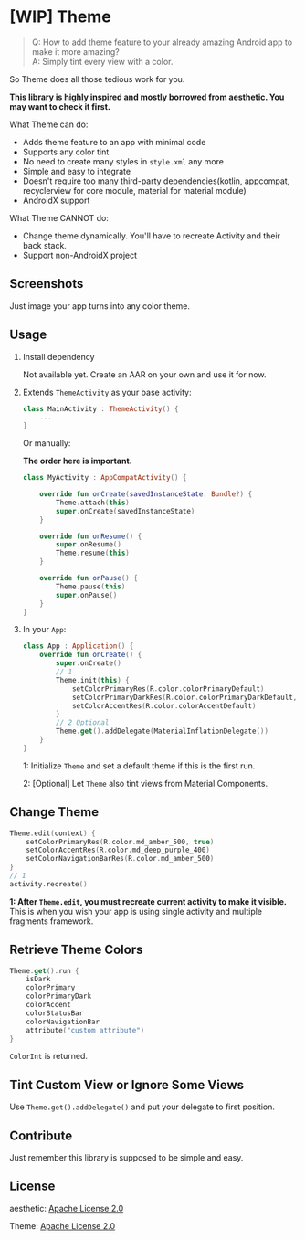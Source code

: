 # [WIP] Theme

> Q: How to add theme feature to your already amazing Android app to make it more amazing?  
A: Simply tint every view with a color.

So Theme does all those tedious work for you.

**This library is highly inspired and mostly borrowed from [aesthetic](https://github.com/afollestad/aesthetic). You may want to check it first.**

What Theme can do:

- Adds theme feature to an app with minimal code
- Supports any color tint
- No need to create many styles in `style.xml` any more
- Simple and easy to integrate
- Doesn't require too many third-party dependencies(kotlin, appcompat, recyclerview for core module, material for material module)
- AndroidX support

What Theme CANNOT do:

- Change theme dynamically. You'll have to recreate Activity and their back stack.
- Support non-AndroidX project

## Screenshots

Just image your app turns into any color theme.

## Usage

1. Install dependency

    Not available yet. Create an AAR on your own and use it for now.

1. Extends `ThemeActivity` as your base activity:

    ```Kotlin
    class MainActivity : ThemeActivity() {
        ...
    }
    ```

    Or manually:

    **The order here is important.**

    ```Kotlin
    class MyActivity : AppCompatActivity() {

        override fun onCreate(savedInstanceState: Bundle?) {
            Theme.attach(this)
            super.onCreate(savedInstanceState)
        }

        override fun onResume() {
            super.onResume()
            Theme.resume(this)
        }

        override fun onPause() {
            Theme.pause(this)
            super.onPause()
        }
    }
    ```

1. In your `App`:

    ```Kotlin
    class App : Application() {
        override fun onCreate() {
            super.onCreate()
            // 1
            Theme.init(this) {
                setColorPrimaryRes(R.color.colorPrimaryDefault)
                setColorPrimaryDarkRes(R.color.colorPrimaryDarkDefault, true)
                setColorAccentRes(R.color.colorAccentDefault)
            }
            // 2 Optional
            Theme.get().addDelegate(MaterialInflationDelegate())
        }
    }
    ```

    1: Initialize `Theme` and set a default theme if this is the first run.

    2: [Optional] Let `Theme` also tint views from Material Components.

## Change Theme

```Kotlin
Theme.edit(context) {
    setColorPrimaryRes(R.color.md_amber_500, true)
    setColorAccentRes(R.color.md_deep_purple_400)
    setColorNavigationBarRes(R.color.md_amber_500)
}
// 1
activity.recreate()
```

**1: After `Theme.edit`, you must recreate current activity to make it visible.** This is when you wish your app is using single activity and multiple fragments framework.

## Retrieve Theme Colors

```Kotlin
Theme.get().run {
    isDark
    colorPrimary
    colorPrimaryDark
    colorAccent
    colorStatusBar
    colorNavigationBar
    attribute("custom attribute")
}
```

`ColorInt` is returned.

## Tint Custom View or Ignore Some Views

Use `Theme.get().addDelegate()` and put your delegate to first position.

## Contribute

Just remember this library is supposed to be simple and easy.

## License

aesthetic: [Apache License 2.0](https://github.com/afollestad/aesthetic/blob/master/LICENSE.md)

Theme: [Apache License 2.0](https://github.com/DeweyReed/Theme/blob/master/LICENSE)